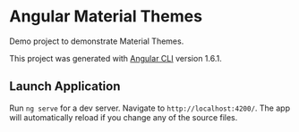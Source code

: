 # Angular Material Themes

Demo project to demonstrate Material Themes.

This project was generated with [Angular CLI](https://github.com/angular/angular-cli) version 1.6.1.

## Launch Application

Run `ng serve` for a dev server. Navigate to `http://localhost:4200/`. The app will automatically reload if you change any of the source files.
